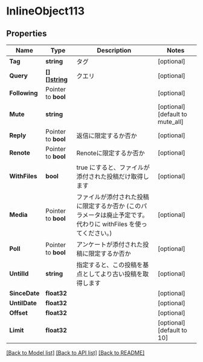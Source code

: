 # InlineObject113

## Properties

Name | Type | Description | Notes
------------ | ------------- | ------------- | -------------
**Tag** | **string** | タグ | [optional] 
**Query** | [**[][]string**](array.md) | クエリ | [optional] 
**Following** | Pointer to **bool** |  | [optional] 
**Mute** | **string** |  | [optional] [default to mute_all]
**Reply** | Pointer to **bool** | 返信に限定するか否か | [optional] 
**Renote** | Pointer to **bool** | Renoteに限定するか否か | [optional] 
**WithFiles** | **bool** | true にすると、ファイルが添付された投稿だけ取得します | [optional] 
**Media** | Pointer to **bool** | ファイルが添付された投稿に限定するか否か (このパラメータは廃止予定です。代わりに withFiles を使ってください。) | [optional] 
**Poll** | Pointer to **bool** | アンケートが添付された投稿に限定するか否か | [optional] 
**UntilId** | **string** | 指定すると、この投稿を基点としてより古い投稿を取得します | [optional] 
**SinceDate** | **float32** |  | [optional] 
**UntilDate** | **float32** |  | [optional] 
**Offset** | **float32** |  | [optional] 
**Limit** | **float32** |  | [optional] [default to 10]

[[Back to Model list]](../README.md#documentation-for-models) [[Back to API list]](../README.md#documentation-for-api-endpoints) [[Back to README]](../README.md)



